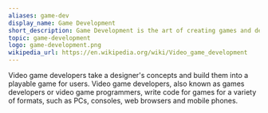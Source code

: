 ```yaml
---
aliases: game-dev
display_name: Game Development
short_description: Game Development is the art of creating games and describes the design, development and release of a game.
topic: game-development
logo: game-development.png
wikipedia_url: https://en.wikipedia.org/wiki/Video_game_development
---
```

Video game developers take a designer's concepts and build them into a playable game for users. Video game developers, also known as games developers or video game programmers, write code for games for a variety of formats, such as PCs, consoles, web browsers and mobile phones.

